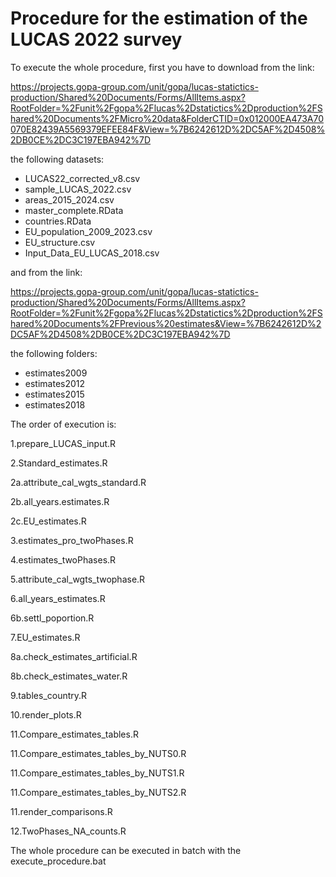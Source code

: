 # Procedure for the estimation of the LUCAS 2022 survey

To execute the whole procedure, first you have to download from the link:

https://projects.gopa-group.com/unit/gopa/lucas-statictics-production/Shared%20Documents/Forms/AllItems.aspx?RootFolder=%2Funit%2Fgopa%2Flucas%2Dstatictics%2Dproduction%2FShared%20Documents%2FMicro%20data&FolderCTID=0x012000EA473A70070E82439A5569379EFEE84F&View=%7B6242612D%2DC5AF%2D4508%2DB0CE%2DC3C197EBA942%7D

the following datasets:

- LUCAS22_corrected_v8.csv
- sample_LUCAS_2022.csv
- areas_2015_2024.csv
- master_complete.RData
- countries.RData
- EU_population_2009_2023.csv
- EU_structure.csv
- Input_Data_EU_LUCAS_2018.csv


and from the link:

https://projects.gopa-group.com/unit/gopa/lucas-statictics-production/Shared%20Documents/Forms/AllItems.aspx?RootFolder=%2Funit%2Fgopa%2Flucas%2Dstatictics%2Dproduction%2FShared%20Documents%2FPrevious%20estimates&View=%7B6242612D%2DC5AF%2D4508%2DB0CE%2DC3C197EBA942%7D

the following folders:

- estimates2009
- estimates2012
- estimates2015
- estimates2018

The order of execution is:

1.prepare_LUCAS_input.R

2.Standard_estimates.R

2a.attribute_cal_wgts_standard.R

2b.all_years.estimates.R

2c.EU_estimates.R

3.estimates_pro_twoPhases.R

4.estimates_twoPhases.R

5.attribute_cal_wgts_twophase.R

6.all_years_estimates.R

6b.settl_poportion.R

7.EU_estimates.R

8a.check_estimates_artificial.R

8b.check_estimates_water.R

9.tables_country.R

10.render_plots.R

11.Compare_estimates_tables.R

11.Compare_estimates_tables_by_NUTS0.R

11.Compare_estimates_tables_by_NUTS1.R

11.Compare_estimates_tables_by_NUTS2.R

11.render_comparisons.R

12.TwoPhases_NA_counts.R

The whole procedure can be executed in batch with the execute_procedure.bat
